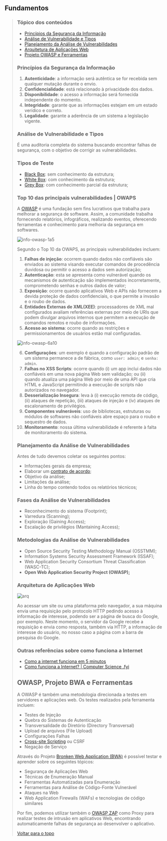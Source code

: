 ## Fundamentos
>
> ### Tópico dos conteúdos
>
> - [Princípios da Segurança da Informação](#princípios-da-segurança-da-informação)
> - [Análise de Vulnerabilidade e Tipos](#análise-de-vulnerabilidade-e-tipos)
> - [Planejamento da Análise de Vulnerabilidades](#planejamento-da-análise-de-vulnerabilidades)
> - [Arquitetura de Aplicações Web](#arquitetura-de-aplicações-web)
> - [Projeto OWASP e Ferramentas](#owasp-projeto-bwa-e-ferramentas)
>
>
> ### Princípios da Segurança da Informação
>
> 1. **Autenticidade**: a informação será autêntica se for recebida sem qualquer mutação durante o envio.
> 2. **Confidencialidade**: está relacionado à privacidade dos dados.
> 3. **Disponibilidade**: o acesso a informação será fornecida independente do momento.
> 4. **Integridade**: garante que as informações estejam em um estado verídico e correto.
> 5. **Legalidade**: garante a aderência de um sistema a legislação vigente.
>
> ### Análise de Vulnerabilidade e Tipos
>
> É uma auditoria completa do sistema buscando encontrar falhas de segurança, com o objetivo de corrigir as vulnerabilidades.
>
> ### Tipos de Teste
>
> - [Black Box](https://www.linkedin.com/pulse/tipos-de-pentest-black-box-white-e-gray-infoprotectsi/?originalSubdomain=pt): sem conhecimento da estrutura;
> - [White Box](https://www.linkedin.com/pulse/tipos-de-pentest-black-box-white-e-gray-infoprotectsi/?originalSubdomain=pt): com conhecimento da estrutura;
> - [Grey Box](https://www.linkedin.com/pulse/tipos-de-pentest-black-box-white-e-gray-infoprotectsi/?originalSubdomain=pt): com conhecimento parcial da estrutura;
>
> ### Top 10 das principais vulnerabilidades | OWAPS
>
> A [OWASP](https://owasp.org/) é uma fundação sem fins lucrativos que trabalha para melhorar a segurança de software. Assim, a comunidade trabalha fornecendo relatórios, infográficos, realizando eventos, oferecendo ferramentas e conhecimento para melhoria da segurança em softwares.
>
> ![info-owasp-1a5](./img/info-owasp-1a5.png)
>
> Segundo o Top 10 da OWAPS, as principais vulnerabilidades incluem:
>
> 1. **Falhas de injeção**: ocorrem quando dados não confiáveis são enviados ao sistema visando executar comandos de procedência duvidosa ou permitir o acesso a dados sem autorização;
> 2. **Autenticação**: esta se apresenta como vulnerável quando os mecanismos de autenticação são implementados incorretamente, comprometendo senhas e outros dados de valor;
> 3. **Exposição**: ocorre quando aplicativos Web e APIs não fornecem a devida proteção de dados confidenciais, o que permite a invasão e o roubo de dados.
> 4. **Entidades Externas de XML(XEE)**: processadores de XML mal configurados avaliam referências externas por meio de URIs que podem divulgar arquivos internos que permitem a execução de comandos remotos e roubo de informações.
> 5. **Acesso ao sistema**: ocorre quando as restrições e permissionamentos de usuários estão mal configuradas.
>
> ![info-owasp-6a10](./img/info-owasp-6a10.png)
>
> 6. **Configurações**: um exemplo é quando a configuração padrão de um sistema permanece a de fábrica, como `user: admin`; e `senha: admin`.
> 7. **Falhas no XSS Scripts**: ocorre quando (i) um app inclui dados não confiáveis em uma nova página Web sem validação; ou (ii) quando atualiza uma página Web por meio de uma API que cria HTML e JavaScript permitindo a execução de scripts não autorizados no navegador.
> 8. **Desserialização Insegura**: leva à (i) execução remota de código, (ii) ataques de repetição, (iii) ataques de injeção e (iv) ataques de escalonamento de privilégios.
> 9. **Componentes vulneráveis**: uso de bibliotecas, estruturas ou módulos de softwares não confiáveis abre espaço para o roubo e sequestro de dados.
> 10. **Monitoramento**: nossa última vulnerabilidade é referente à falta de monitoramento do sistema.
>
>
>
> ### Planejamento da Análise de Vulnerabilidades
>
> Antes de tudo devemos coletar os seguintes pontos:
>
> - Informações gerais da empresa;
> - Elaborar um [contrato de acordo](./report_access_pentest_anbistrade.pdf);
> - Objetivo da análise;
> - Limitações da análise;
> - Linha do tempo contendo todos os relatórios técnicos;
>
> ### Fases da Análise de Vulnerabilidades
>
> - Reconhecimento do sistema (Footprint);
> - Varredura (Scanning);
> - Exploração (Gaining Access);
> - Escalação de privilégios (Mantaining Access);
>
> ### Metodologias da Análise de Vulnerabilidades
>
> - Open Source Security Testing Methodology Manual (OSSTMM);
> - Information Systems Security Assessment Framework (ISSAF);
> - Web Application Security Consortium Threat Classification (WASC-TC);
> - **Open Web Application Security Project (OWASP);**
>
> ### Arquitetura de Aplicações Web
>
> ![arq](img/arq-app-web.png)
>
> Ao acessar um site ou uma plataforma pelo navegador, a sua máquina envia uma requisição pelo protocolo HTTP pedindo acesso à informação de interesse, podendo ser a página de busca do Google, por exemplo. Neste momento, o servidor da Google recebe a requisição e envia como resposta, também via HTTP, a informação de interesse do usuário, no nosso caso a página com a barra de pesquisa do Google.
>
> ### Outras referências sobre como funciona a Internet
>
> - [Como a internet funciona em 5 minutos](https://www.youtube.com/watch?v=7_LPdttKXPc)
> - [Como funciona a Internet? | Computer Science .fyi](https://cs.fyi/guide/how-does-internet-work)
>
> ## OWASP, Projeto BWA e Ferramentas
>
> A OWASP é também uma metodologia direcionada a testes em servidores e aplicações web. Os testes realizados pela ferramenta incluem:
>
> - Testes de Injeção
> - Quebra do Sistemas de Autenticação
> - Transversalidade do Diretório (Directory Transversal)
> - Upload de arquivos (File Upload)
> - Configurações Falhas
> - [Cross-site Scripting](https://pt.wikipedia.org/wiki/Cross-site_scripting) ou CSRF
> - Negação de Serviço
>
> Através do Projeto [Bronken Web Application (BWA)](https://code.google.com/archive/p/owaspbwa/) é possível testar e aprender sobre os seguintes tópicos:
>
> - Segurança de Aplicações Web
> - Técnicas de Enumeração Manual
> - Ferramentas Automatizadas para Enumeração
> - Ferramentas para Análise de Código-Fonte Vulnerável
> - Ataques na Web
> - Web Application Firewalls (WAFs) e tecnologias de código similares
>
> Por fim, podemos utilizar também o [OWASP ZAP](https://en.wikipedia.org/wiki/OWASP_ZAP) como Proxy para realizar testes de intrusão em aplicativos Web, encontrando automaticamente falhas de segurança ao desenvolver o aplicativo.
>  
> [Voltar para o topo](#tópico-dos-conteúdos)

